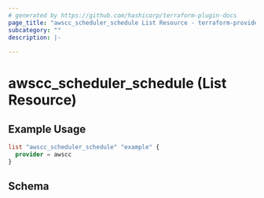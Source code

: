 ```yaml
---
# generated by https://github.com/hashicorp/terraform-plugin-docs
page_title: "awscc_scheduler_schedule List Resource - terraform-provider-awscc"
subcategory: ""
description: |-
  
---
```


# awscc_scheduler_schedule (List Resource)



## Example Usage

```terraform
list "awscc_scheduler_schedule" "example" {
  provider = awscc
}
```

<!-- schema generated by tfplugindocs -->
## Schema
